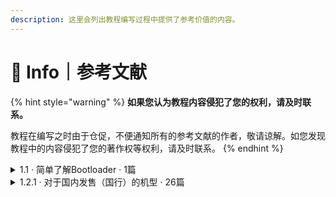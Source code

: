 ```yaml
---
description: 这里会列出教程编写过程中提供了参考价值的内容。
---
```


# 📖 Info｜参考文献

{% hint style="warning" %}
**如果您认为教程内容侵犯了您的权利，请及时联系。**

教程在编写之时由于仓促，不便通知所有的参考文献的作者，敬请谅解。如您发现教程中的内容侵犯了您的著作权等权利，请及时联系。
{% endhint %}

<details>

<summary>1.1 · 简单了解Bootloader · 1篇</summary>

[https://www.bilibili.com/read/cv307758/](https://www.bilibili.com/read/cv307758)

</details>

<details>

<summary>1.2.1 · 对于国内发售（国行）的机型 · 26篇</summary>

[https://consumer.huawei.com/cn/support/warranty-policy/smartphone/](https://consumer.huawei.com/cn/support/warranty-policy/smartphone/)

[https://www.hihonor.com/cn/support/warrantypolicy/smartphone/](https://www.hihonor.com/cn/support/warrantypolicy/smartphone/)

[https://service.meizu.com/help/after\_ser.html#policy4/](https://service.meizu.com/help/after\_ser.html#policy4)

[https://www.bilibili.com/read/cv8869541/](https://www.bilibili.com/read/cv8869541/)

[https://motorola-global-portal.custhelp.com/app/standalone/bootloader/unlock-your-device-a/](https://motorola-global-portal.custhelp.com/app/standalone/bootloader/unlock-your-device-a)

[https://club.lenovo.com.cn/thread-5955202-1-1.html](https://club.lenovo.com.cn/thread-5955202-1-1.html)

[https://www.zui.com/iunlock/](https://www.zui.com/iunlock)

[https://www.oppo.cn/thread-393984762-1/](https://www.oppo.cn/thread-393984762-1)

[https://www.realmebbs.com/post-details/1275426081138028544/](https://www.realmebbs.com/post-details/1275426081138028544)

[https://www.sohu.com/a/15376544\_177698/](https://www.sohu.com/a/15376544\_177698)

[https://www.samsung.com/cn/support/warranty/](https://www.samsung.com/cn/support/warranty/)

[https://www.bilibili.com/read/cv3801929/](https://www.bilibili.com/read/cv3801929)

[https://service.sony.com.cn/content/casch/serviceinfo/servicepolicy.html](https://service.sony.com.cn/content/casch/serviceinfo/servicepolicy.html)

[https://developer.sony.com/develop/open-devices/get-started/unlock-bootloader#unlock-code/](https://developer.sony.com/develop/open-devices/get-started/unlock-bootloader#unlock-code)

[https://www.vivo.com.cn/service/questions/all?categoryId=96\&scroll=952.5714111328125/](https://www.vivo.com.cn/service/questions/all?categoryId=96\&scroll=952.5714111328125)

[https://www.mi.com/service/serviceAgreement?id=34/](https://www.mi.com/service/serviceAgreement?id=34)

[https://zhuanlan.zhihu.com/p/395020862/](https://zhuanlan.zhihu.com/p/395020862)

[http://www.miui.com/unlock/index.html/](http://www.miui.com/unlock/index.html)

[https://service.oneplus.com/cn/search/search-detail?id=op33/](https://service.oneplus.com/cn/search/search-detail?id=op33)

[https://rma.zte.com.cn/show/appMobileServicePolicy/](https://rma.zte.com.cn/show/appMobileServicePolicy)

[https://www.nubia.com/active/aftersalespolicy.html#faq04/](https://www.nubia.com/active/aftersalespolicy.html#faq04)

[https://www.zhihu.com/question/288372173/](https://www.zhihu.com/question/288372173)

[https://www.52pojie.cn/thread-816065-1-1.html](https://www.52pojie.cn/thread-816065-1-1.html)

[https://www.coolapk.com/feed/38128839/](https://www.coolapk1s.com/feed/38128839)

[https://www.coolapk.com/feed/38926327/](https://www.coolapk1s.com/feed/38926327)

[https://github.com/sukanka/MEIZU16S\_unlock\_tutorial/wiki/%E4%B8%AD%E6%96%87%E6%95%99%E7%A8%8B/](https://github.com/sukanka/MEIZU16S\_unlock\_tutorial/wiki/%E4%B8%AD%E6%96%87%E6%95%99%E7%A8%8B)

[https://github.com/sukanka/MEIZU16S\_unlock\_tutorial/wiki/%E8%A7%A3%E9%94%81BL/](https://github.com/sukanka/MEIZU16S\_unlock\_tutorial/wiki/%E8%A7%A3%E9%94%81BL)

</details>
